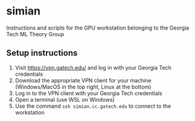 # simian
Instructions and scripts for the GPU workstation belonging to the Georgia Tech ML Theory Group

## Setup instructions

1. Visit <https://vpn.gatech.edu/> and log in with your Georgia Tech credentials
2. Download the appropriate VPN client for your machine (Windows/MacOS in the top right, Linux at the bottom)
3. Log in to the VPN client with your Georgia Tech credentials
4. Open a terminal (use WSL on Windows)
5. Use the command `ssh simian.cc.gatech.edu` to connect to the workstation
